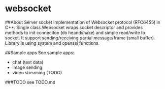 websocket
=========
##About
Server socket implementation of Websocket protocol (RFC6455) in C++.
Single class Websocket wraps socket descriptor and provides methods 
to init conneciton (do heandshake) and simple read/write to socket.
It support sending/receiving partial message/frame (small buffer).
Library is using system and openssl functions.

##Sample apps
See sample apps:
* chat (text data)
* image sending
* video streaming (TODO)

###TODO 
see TODO.md
